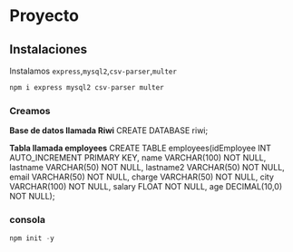 # Proyecto

## Instalaciones

Instalamos `express`,`mysql2`,`csv-parser`,`multer`

```js
npm i express mysql2 csv-parser multer
```

### Creamos

**Base de datos llamada Riwi**
CREATE DATABASE riwi;

**Tabla llamada employees**
CREATE TABLE employees(idEmployee INT AUTO_INCREMENT PRIMARY KEY, name VARCHAR(100) NOT NULL, lastname VARCHAR(50) NOT NULL, lastname2 VARCHAR(50) NOT NULL, email VARCHAR(50) NOT NULL, charge VARCHAR(50) NOT NULL, city VARCHAR(100) NOT NULL, salary FLOAT NOT NULL, age DECIMAL(10,0) NOT NULL);

### consola

```js
npm init -y
```
